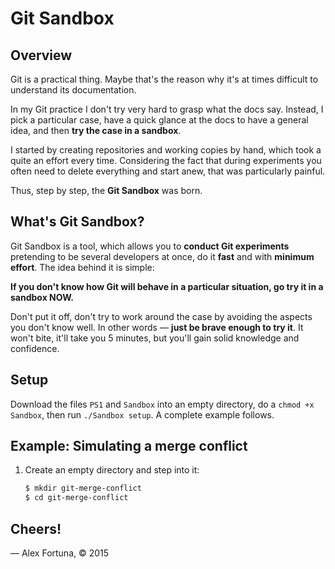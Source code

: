 Git Sandbox
===========

Overview
--------

Git is a practical thing. Maybe that's the reason why it's at times difficult to understand its documentation.

In my Git practice I don't try very hard to grasp what the docs say. Instead, I pick a particular case, have a quick glance at the docs to have a general idea, and then **try the case in a sandbox**.

I started by creating repositories and working copies by hand, which took a quite an effort every time. Considering the fact that during experiments you often need to delete everything and start anew, that was particularly painful.

Thus, step by step, the **Git Sandbox** was born.

What's Git Sandbox?
-------------------

Git Sandbox is a tool, which allows you to **conduct Git experiments** pretending to be several developers at once, do it **fast** and with **minimum effort**. The idea behind it is simple:

**If you don't know how Git will behave in a particular situation, go try it in a sandbox NOW.**

Don't put it off, don't try to work around the case by avoiding the aspects you don't know well. In other words &mdash; **just be brave enough to try it**. It won't bite, it'll take you 5 minutes, but you'll gain solid knowledge and confidence.

Setup
-----

Download the files `PS1` and `Sandbox` into an empty directory, do a `chmod +x Sandbox`, then run `./Sandbox setup`. A complete example follows.

Example: Simulating a merge conflict
------------------------------------

1. Create an empty directory and step into it:

    ```sh
    $ mkdir git-merge-conflict
    $ cd git-merge-conflict
    ```

Cheers!
-------

&mdash; Alex Fortuna, &copy; 2015
